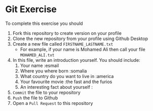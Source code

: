 # Git Exercise

To complete this exercise you should

1. Fork this repository to create version on your profile
2. Clone the new repository from your profile using Github Desktop
3. Create a new file called `FIRSTNAME_LASTNAME.txt`
   - For example, if your name is Mohamed Ali then call your file `MOHAMED_ALI.txt`
4. In this file, write an introduction yourself. You should include:
   1. Your name :esmail
   2. Where you where born :somalia
   3. What country do you want to live in :america
   4. Your favourite movie :the fast and the furios
   5. An interesting fact about yourself :
5. `Commit` the file to your repository
6. `Push` the file to Github
7. Open a `Pull Request` to this repository
